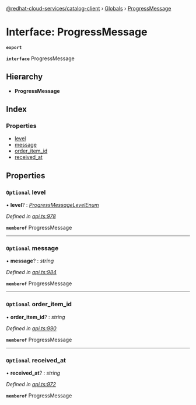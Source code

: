 [@redhat-cloud-services/catalog-client](../README.md) › [Globals](../globals.md) › [ProgressMessage](progressmessage.md)

# Interface: ProgressMessage

**`export`** 

**`interface`** ProgressMessage

## Hierarchy

* **ProgressMessage**

## Index

### Properties

* [level](progressmessage.md#optional-level)
* [message](progressmessage.md#optional-message)
* [order_item_id](progressmessage.md#optional-order_item_id)
* [received_at](progressmessage.md#optional-received_at)

## Properties

### `Optional` level

• **level**? : *[ProgressMessageLevelEnum](../enums/progressmessagelevelenum.md)*

*Defined in [api.ts:978](https://github.com/RedHatInsights/javascript-clients.gi/blob/master/packages/catalog/api.ts#L978)*

**`memberof`** ProgressMessage

___

### `Optional` message

• **message**? : *string*

*Defined in [api.ts:984](https://github.com/RedHatInsights/javascript-clients.gi/blob/master/packages/catalog/api.ts#L984)*

**`memberof`** ProgressMessage

___

### `Optional` order_item_id

• **order_item_id**? : *string*

*Defined in [api.ts:990](https://github.com/RedHatInsights/javascript-clients.gi/blob/master/packages/catalog/api.ts#L990)*

**`memberof`** ProgressMessage

___

### `Optional` received_at

• **received_at**? : *string*

*Defined in [api.ts:972](https://github.com/RedHatInsights/javascript-clients.gi/blob/master/packages/catalog/api.ts#L972)*

**`memberof`** ProgressMessage
